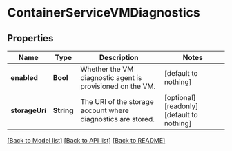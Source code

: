 # ContainerServiceVMDiagnostics


## Properties
Name | Type | Description | Notes
------------ | ------------- | ------------- | -------------
**enabled** | **Bool** | Whether the VM diagnostic agent is provisioned on the VM. | [default to nothing]
**storageUri** | **String** | The URI of the storage account where diagnostics are stored. | [optional] [readonly] [default to nothing]


[[Back to Model list]](../README.md#models) [[Back to API list]](../README.md#api-endpoints) [[Back to README]](../README.md)


